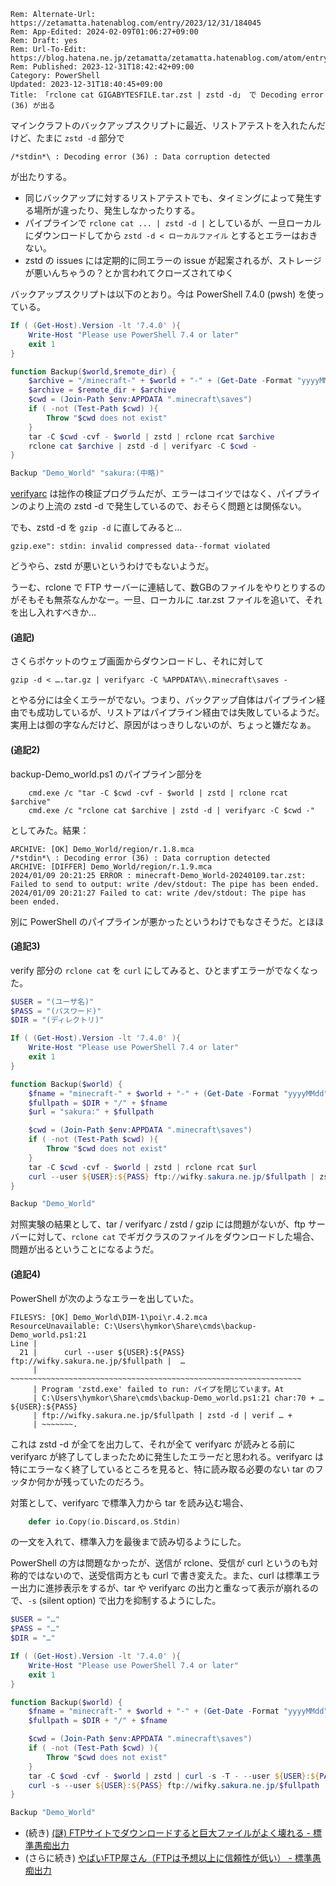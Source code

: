 ```header
Rem: Alternate-Url: https://zetamatta.hatenablog.com/entry/2023/12/31/184045
Rem: App-Edited: 2024-02-09T01:06:27+09:00
Rem: Draft: yes
Rem: Url-To-Edit: https://blog.hatena.ne.jp/zetamatta/zetamatta.hatenablog.com/atom/entry/6801883189071306910
Rem: Published: 2023-12-31T18:42:42+09:00
Category: PowerShell
Updated: 2023-12-31T18:40:45+09:00
Title: 「rclone cat GIGABYTESFILE.tar.zst | zstd -d」 で Decoding error (36) が出る
```
マインクラフトのバックアップスクリプトに最近、リストアテストを入れたんだけど、たまに `zstd -d` 部分で

```
/*stdin*\ : Decoding error (36) : Data corruption detected
```

が出たりする。

+ 同じバックアップに対するリストアテストでも、タイミングによって発生する場所が違ったり、発生しなかったりする。
+ パイプラインで `rclone cat ... | zstd -d |` としているが、一旦ローカルにダウンロードしてから `zstd -d < ローカルファイル` とするとエラーはおきない。
+ zstd の issues には定期的に同エラーの issue が起案されるが、ストレージが悪いんちゃうの？とか言われてクローズされてゆく

バックアップスクリプトは以下のとおり。今は PowerShell 7.4.0 (pwsh) を使っている。

```ps1
If ( (Get-Host).Version -lt '7.4.0' ){
    Write-Host "Please use PowerShell 7.4 or later"
    exit 1
}

function Backup($world,$remote_dir) {
    $archive = "/minecraft-" + $world + "-" + (Get-Date -Format "yyyyMMdd") + ".tar.zst"
    $archive = $remote_dir + $archive
    $cwd = (Join-Path $env:APPDATA ".minecraft\saves")
    if ( -not (Test-Path $cwd) ){
        Throw "$cwd does not exist"
    }
    tar -C $cwd -cvf - $world | zstd | rclone rcat $archive
    rclone cat $archive | zstd -d | verifyarc -C $cwd -
}

Backup "Demo_World" "sakura:(中略)"
```

[verifyarc] は拙作の検証プログラムだが、エラーはコイツではなく、パイプラインのより上流の zstd -d で発生しているので、おそらく問題とは関係ない。

[verifyarc]: https://github.com/hymkor/verifyarc

でも、zstd -d を `gzip -d` に直してみると…

```
gzip.exe": stdin: invalid compressed data--format violated
```

どうやら、zstd が悪いというわけでもないようだ。

うーむ、rclone で FTP サーバーに連結して、数GBのファイルをやりとりするのがそもそも無茶なんかなー。一旦、ローカルに .tar.zst ファイルを追いて、それを出し入れすべきか…

#### (追記)

さくらポケットのウェブ画面からダウンロードし、それに対して

```
gzip -d < ….tar.gz | verifyarc -C %APPDATA%\.minecraft\saves -
```

とやる分には全くエラーがでない。つまり、バックアップ自体はパイプライン経由でも成功しているが、リストアはパイプライン経由では失敗しているようだ。実用上は御の字なんだけど、原因がはっきりしないのが、ちょっと嫌だなぁ。

#### (追記2)

backup-Demo\_world.ps1 のパイプライン部分を

```
    cmd.exe /c "tar -C $cwd -cvf - $world | zstd | rclone rcat $archive"
    cmd.exe /c "rclone cat $archive | zstd -d | verifyarc -C $cwd -"
```

としてみた。結果：

```
ARCHIVE: [OK] Demo_World/region/r.1.8.mca
/*stdin*\ : Decoding error (36) : Data corruption detected
ARCHIVE: [DIFFER] Demo_World/region/r.1.9.mca
2024/01/09 20:21:25 ERROR : minecraft-Demo_World-20240109.tar.zst: Failed to send to output: write /dev/stdout: The pipe has been ended.
2024/01/09 20:21:27 Failed to cat: write /dev/stdout: The pipe has been ended.
```

別に PowerShell のパイプラインが悪かったというわけでもなさそうだ。とほほ

#### (追記3)

verify 部分の `rclone cat` を `curl` にしてみると、ひとまずエラーがでなくなった。

```ps1
$USER = "(ユーザ名)"
$PASS = "(パスワード)"
$DIR = "(ディレクトリ)"

If ( (Get-Host).Version -lt '7.4.0' ){
    Write-Host "Please use PowerShell 7.4 or later"
    exit 1
}

function Backup($world) {
    $fname = "minecraft-" + $world + "-" + (Get-Date -Format "yyyyMMdd") + ".tar.zst"
    $fullpath = $DIR + "/" + $fname
    $url = "sakura:" + $fullpath

    $cwd = (Join-Path $env:APPDATA ".minecraft\saves")
    if ( -not (Test-Path $cwd) ){
        Throw "$cwd does not exist"
    }
    tar -C $cwd -cvf - $world | zstd | rclone rcat $url
    curl --user ${USER}:${PASS} ftp://wifky.sakura.ne.jp/$fullpath | zstd -d | verifyarc -C $cwd -
}

Backup "Demo_World"
```

対照実験の結果として、tar / verifyarc / zstd / gzip には問題がないが、ftp サーバーに対して、`rclone cat` でギガクラスのファイルをダウンロードした場合、問題が出るということになるようだ。

#### (追記4)

PowerShell が次のようなエラーを出していた。

```
FILESYS: [OK] Demo_World\DIM-1\poi\r.4.2.mca
ResourceUnavailable: C:\Users\hymkor\Share\cmds\backup-Demo_world.ps1:21
Line |
  21 |      curl --user ${USER}:${PASS} ftp://wifky.sakura.ne.jp/$fullpath |  …
     |      ~~~~~~~~~~~~~~~~~~~~~~~~~~~~~~~~~~~~~~~~~~~~~~~~~~~~~~~~~~~~~~~~~
     | Program 'zstd.exe' failed to run: パイプを閉じています。At
     | C:\Users\hymkor\Share\cmds\backup-Demo_world.ps1:21 char:70 + …  ${USER}:${PASS}
     | ftp://wifky.sakura.ne.jp/$fullpath | zstd -d | verif … +
     | ~~~~~~~.
```

これは zstd -d が全てを出力して、それが全て verifyarc が読みとる前に verifyarc が終了してしまったために発生したエラーだと思われる。verifyarc は特にエラーなく終了しているところを見ると、特に読み取る必要のない tar のフッタか何かが残っていたのだろう。

対策として、verifyarc で標準入力から tar を読み込む場合、

```go
    defer io.Copy(io.Discard,os.Stdin)
```

の一文を入れて、標準入力を最後まで読み切るようにした。

PowerShell の方は問題なかったが、送信が rclone、受信が curl というのも対称的ではないので、送受信両方とも curl で書き変えた。また、curl は標準エラー出力に進捗表示をするが、tar や verifyarc の出力と重なって表示が崩れるので、`-s` (silent option) で出力を抑制するようにした。

```ps1
$USER = "…"
$PASS = "…"
$DIR = "…"

If ( (Get-Host).Version -lt '7.4.0' ){
    Write-Host "Please use PowerShell 7.4 or later"
    exit 1
}

function Backup($world) {
    $fname = "minecraft-" + $world + "-" + (Get-Date -Format "yyyyMMdd") + ".tar.zst"
    $fullpath = $DIR + "/" + $fname

    $cwd = (Join-Path $env:APPDATA ".minecraft\saves")
    if ( -not (Test-Path $cwd) ){
        Throw "$cwd does not exist"
    }
    tar -C $cwd -cvf - $world | zstd | curl -s -T - --user ${USER}:${PASS} ftp://wifky.sakura.ne.jp/$fullpath
    curl -s --user ${USER}:${PASS} ftp://wifky.sakura.ne.jp/$fullpath | zstd -d | verifyarc -C $cwd -
}

Backup "Demo_World"
```

+ (続き) [(謎) FTPサイトでダウンロードすると巨大ファイルがよく壊れる - 標準愚痴出力](https://zetamatta.hatenablog.com/entry/2024/02/08/151703)
+ (さらに続き) [やばいFTP屋さん（FTPは予想以上に信頼性が低い） - 標準愚痴出力](https://zetamatta.hatenablog.com/entry/2024/02/08/201103)
